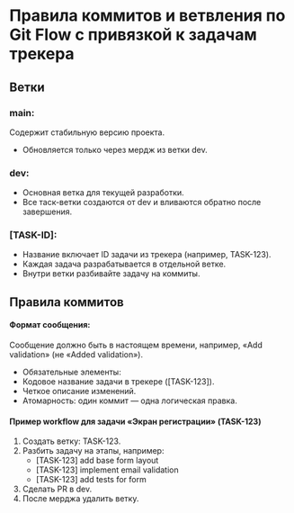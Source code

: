 # Правила коммитов и ветвления по Git Flow с привязкой к задачам трекера

## Ветки

### main:
  
 Содержит стабильную версию проекта.
- Обновляется только через мердж из ветки dev.

### dev:
  
- Основная ветка для текущей разработки.
- Все таск-ветки создаются от dev и вливаются обратно после завершения.

### [TASK-ID]:
  
- Название включает ID задачи из трекера (например, TASK-123).
- Каждая задача разрабатывается в отдельной ветке.
- Внутри ветки разбивайте задачу на коммиты.

## Правила коммитов

#### Формат сообщения:
Сообщение должно быть в настоящем времени, например, «Add validation» (не «Added validation»).
- Обязательные элементы:
- Кодовое название задачи в трекере ([TASK-123]).
- Четкое описание изменений.
- Атомарность: один коммит — одна логическая правка.

#### Пример workflow для задачи «Экран регистрации» (TASK-123)
1.	Создать ветку: TASK-123.
2.	Разбить задачу на этапы, например:
    - [TASK-123] add base form layout 
    - [TASK-123] implement email validation
    - [TASK-123] add tests for form
3.	Сделать PR в dev.
4.	После мерджа удалить ветку.
